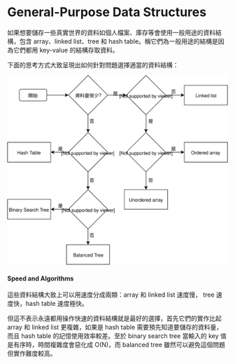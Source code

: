 # General-Purpose Data Structures

如果想要儲存一些真實世界的資料如個人檔案、庫存等會使用一般用途的資料結構，包含 array、linked list、tree 和 hash table。稱它們為一般用途的結構是因為它們都用 key-value 的結構存取資料。

下面的思考方式大致呈現出如何針對問題選擇適當的資料結構：

![](../.gitbook/assets/datastructure_decision_flow.svg)

#### Speed and Algorithms

這些資料結構大致上可以用速度分成兩類：array 和 linked list 速度慢， tree 速度快，hash table 速度極快。

但這不表示永遠都用操作快速的資料結構就是最好的選擇，首先它們的實作比起 array 和 linked list 更複雜，如果是 hash table 需要預先知道要儲存的資料量，而且 hash table 的記憶使用效率較差。至於 binary search tree 當輸入的 key 值是有序時，時間複雜度會惡化成 O\(N\)，而 balanced tree 雖然可以避免這個問題但實作難度較高。



